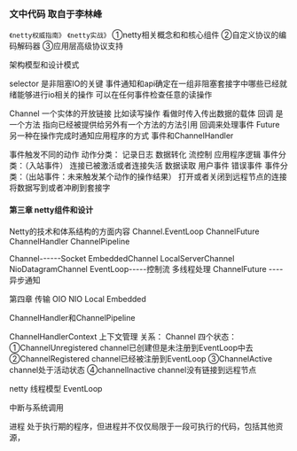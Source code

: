 ### 文中代码 取自于李林峰 
`《netty权威指南》` 
`《netty实战》`
①netty相关概念和和核心组件
②自定义协议的编码解码器
③应用层高级协议支持

架构模型和设计模式


selector 是非阻塞IO的关键 事件通知和api确定在一组非阻塞套接字中哪些已经就绪能够进行io相关的操作
可以在任何事件检查任意的读操作

Channel 一个实体的开放链接 比如读写操作 看做时传入传出数据的载体
回调 是一个方法 指向已经被提供给另外有一个方法的方法引用 回调来处理事件
Future 另一种在操作完成时通知应用程序的方式
事件和ChannelHandler

事件触发不同的动作
动作分类：
记录日志
数据转化
流控制
应用程序逻辑
事件分类：（入站事件）
连接已被激活或者连接失活
数据读取
用户事件
错误事件
事件分类：（出站事件：未来触发某个动作的操作结果）
打开或者关闭到远程节点的连接
将数据写到或者冲刷到套接字



#### 第三章 netty组件和设计
Netty的技术和体系结构的方面内容
Channel.EventLoop ChannelFuture
ChannelHandler
ChannelPipeline


Channel------Socket
EmbeddedChannel
LocalServerChannel
NioDatagramChannel
EventLoop-----控制流 多线程处理
ChannelFuture ----异步通知

第四章 传输
OIO
NIO
Local
Embedded 

ChannelHandler和ChannelPipeline

ChannelHandlerContext 上下文管理
关系：
Channel 四个状态：
①ChannelUnregistered channel已创建但是未注册到EventLoop中去
②ChannelRegistered channel已经被注册到EventLoop
③ChannelActive channel处于活动状态
④channelInactive channel没有链接到远程节点

netty 线程模型
EventLoop


中断与系统调用

进程
处于执行期的程序，但进程并不仅仅局限于一段可执行的代码，包括其他资源，

